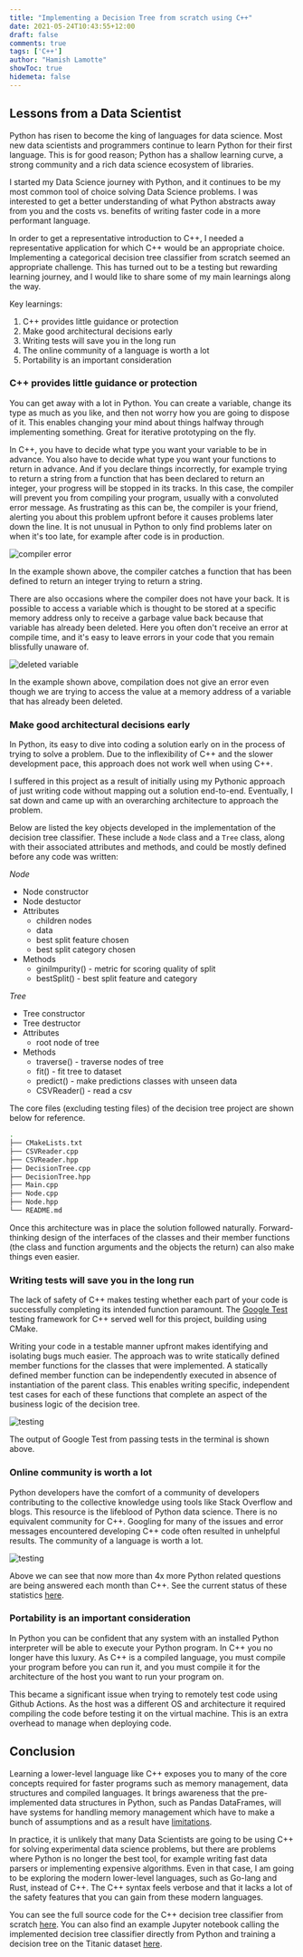 ```yaml
---
title: "Implementing a Decision Tree from scratch using C++"
date: 2021-05-24T10:43:55+12:00
draft: false
comments: true
tags: ['C++']
author: "Hamish Lamotte"
showToc: true
hidemeta: false
---
```

## Lessons from a Data Scientist

Python has risen to become the king of languages for data science. Most new data scientists and programmers continue to learn Python for their first language. This is for good reason; Python has a shallow learning curve, a strong community and a rich data science ecosystem of libraries.

I started my Data Science journey with Python, and it continues to be my most common tool of choice solving Data Science problems. I was interested to get a better understanding of what Python abstracts away from you and the costs vs. benefits of writing faster code in a more performant language.

In order to get a representative introduction to C++, I needed a representative application for which C++ would be an appropriate choice. Implementing a categorical decision tree classifier from scratch seemed an appropriate challenge. This has turned out to be a testing but rewarding learning journey, and I would like to share some of my main learnings along the way.

Key learnings:
1. C++ provides little guidance or protection
2. Make good architectural decisions early
3. Writing tests will save you in the long run
4. The online community of a language is worth a lot
5. Portability is an important consideration


### C++ provides little guidance or protection
You can get away with a lot in Python. You can create a variable, change its type as much as you like, and then not worry how you are going to dispose of it. This enables changing your mind about things halfway through implementing something. Great for iterative prototyping on the fly.

In C++, you have to decide what type you want your variable to be in advance. You also have to decide what type you want your functions to return in advance. And if you declare things incorrectly, for example trying to return a string from a function that has been declared to return an integer, your progress will be stopped in its tracks. In this case, the compiler will prevent you from compiling your program, usually with a convoluted error message. As frustrating as this can be, the compiler is your friend, alerting you about this problem upfront before it causes problems later down the line. It is not unusual in Python to only find problems later on when it's too late, for example after code is in production.

![compiler error](/images/decision-tree-cpp/type_compiler_error.png)

In the example shown above, the compiler catches a function that has been defined to return an integer trying to return a string.

There are also occasions where the compiler does not have your back. It is possible to access a variable which is thought to be stored at a specific memory address only to receive a garbage value back because that variable has already been deleted. Here you often don't receive an error at compile time, and it's easy to leave errors in your code that you remain blissfully unaware of.

![deleted variable](/images/decision-tree-cpp/deleted_variable.png)

In the example shown above, compilation does not give an error even though we are trying to access the value at a memory address of a variable that has already been deleted.

### Make good architectural decisions early
In Python, its easy to dive into coding a solution early on in the process of trying to solve a problem. Due to the inflexibility of C++ and the slower development pace, this approach does not work well when using C++.

I suffered in this project as a result of initially using my Pythonic approach of just writing code without mapping out a solution end-to-end. Eventually, I sat down and came up with an overarching architecture to approach the problem.

Below are listed the key objects developed in the implementation of the decision tree classifier. These include a `Node` class and a `Tree` class, along with their associated attributes and methods, and could be mostly defined before any code was written:

*Node*
- Node constructor
- Node destuctor
- Attributes
  - children nodes
  - data
  - best split feature chosen
  - best split category chosen
- Methods
  - giniImpurity() - metric for scoring quality of split
  - bestSplit() - best split feature and category

*Tree*
- Tree constructor
- Tree destructor
- Attributes
  - root node of tree
- Methods
  - traverse() - traverse nodes of tree
  - fit() - fit tree to dataset
  - predict() - make predictions classes with unseen data
  - CSVReader() - read a csv

The core files (excluding testing files) of the decision tree project are shown below for reference.

```bash
.
├── CMakeLists.txt
├── CSVReader.cpp
├── CSVReader.hpp
├── DecisionTree.cpp
├── DecisionTree.hpp
├── Main.cpp
├── Node.cpp
├── Node.hpp
└── README.md
```

Once this architecture was in place the solution followed naturally. Forward-thinking design of the interfaces of the classes and their member functions (the class and function arguments and the objects the return) can also make things even easier.

### Writing tests will save you in the long run
The lack of safety of C++ makes testing whether each part of your code is successfully completing its intended function paramount. The [Google Test](https://google.github.io/googletest/primer.html) testing framework for C++ served well for this project, building using CMake.

Writing your code in a testable manner upfront makes identifying and isolating bugs much easier. The approach was to write statically defined member functions for the classes that were implemented. A statically defined member function can be independently executed in absence of instantiation of the parent class. This enables writing specific, independent test cases for each of these functions that complete an aspect of the business logic of the decision tree.

![testing](/images/decision-tree-cpp/testing.png)

The output of Google Test from passing tests in the terminal is shown above.

### Online community is worth a lot
Python developers have the comfort of a community of developers contributing to the collective knowledge using tools like Stack Overflow and blogs. This resource is the lifeblood of Python data science. There is no equivalent community for C++. Googling for many of the issues and error messages encountered developing C++ code often resulted in unhelpful results. The community of a language is worth a lot.

![testing](/images/decision-tree-cpp/cpp_python_stack.png)

Above we can see that now more than 4x more Python related questions are being answered each month than C++. See the current status of these statistics [here](https://insights.stackoverflow.com/trends?tags=c%2B%2B%2Cpython).

### Portability is an important consideration
In Python you can be confident that any system with an installed Python interpreter will be able to execute your Python program. In C++ you no longer have this luxury. As C++ is a compiled language, you must compile your program before you can run it, and you must compile it for the architecture of the host you want to run your program on.

This became a significant issue when trying to remotely test code using Github Actions. As the host was a different OS and architecture it required compiling the code before testing it on the virtual machine. This is an extra overhead to manage when deploying code.



## Conclusion
Learning a lower-level language like C++ exposes you to many of the core concepts required for faster programs such as memory management, data structures and compiled languages. It brings awareness that the pre-implemented data structures in Python, such as Pandas DataFrames, will have systems for handling memory management which have to make a bunch of assumptions and as a result have [limitations](https://www.practicaldatascience.org/html/views_and_copies_in_pandas.html).

In practice, it is unlikely that many Data Scientists are going to be using C++ for solving experimental data science problems, but there are problems where Python is no longer the best tool, for example writing fast data parsers or implementing expensive algorithms. Even in that case, I am going to be exploring the modern lower-level languages, such as Go-lang and Rust, instead of C++. The C++ syntax feels verbose and that it lacks a lot of the safety features that you can gain from these modern languages.

You can see the full source code for the C++ decision tree classifier from scratch [here](https://github.com/hlamotte/decision-tree). You can also find an example Jupyter notebook calling the implemented decision tree classifier directly from Python and training a decision tree on the Titanic dataset [here](https://github.com/hlamotte/decision-tree/blob/main/notebooks/titanic_predictions.ipynb).
